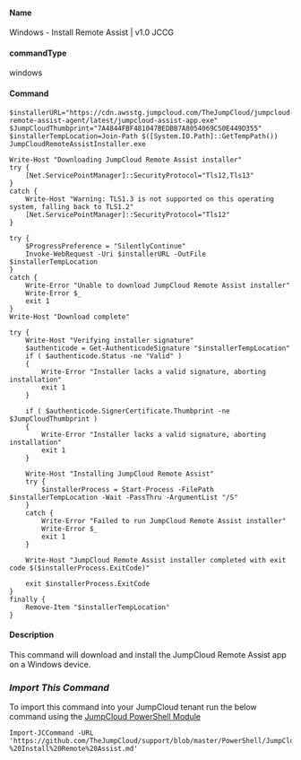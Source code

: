 #### Name

Windows - Install Remote Assist | v1.0 JCCG

#### commandType

windows

#### Command

```
$installerURL="https://cdn.awsstg.jumpcloud.com/TheJumpCloud/jumpcloud-remote-assist-agent/latest/jumpcloud-assist-app.exe"
$JumpCloudThumbprint="7A4844FBF481047BEDBB7A8054069C50E449D355"
$installerTempLocation=Join-Path $([System.IO.Path]::GetTempPath()) JumpCloudRemoteAssistInstaller.exe

Write-Host "Downloading JumpCloud Remote Assist installer"
try {
    [Net.ServicePointManager]::SecurityProtocol="Tls12,Tls13"
}
catch {
    Write-Host "Warning: TLS1.3 is not supported on this operating system, falling back to TLS1.2"
    [Net.ServicePointManager]::SecurityProtocol="Tls12"
}

try {
    $ProgressPreference = "SilentlyContinue"
    Invoke-WebRequest -Uri $installerURL -OutFile $installerTempLocation
}
catch {
    Write-Error "Unable to download JumpCloud Remote Assist installer"
    Write-Error $_
    exit 1
}
Write-Host "Download complete"

try {
    Write-Host "Verifying installer signature"
    $authenticode = Get-AuthenticodeSignature "$installerTempLocation"
    if ( $authenticode.Status -ne "Valid" )
    {
        Write-Error "Installer lacks a valid signature, aborting installation"
        exit 1
    }

    if ( $authenticode.SignerCertificate.Thumbprint -ne $JumpCloudThumbprint )
    {
        Write-Error "Installer lacks a valid signature, aborting installation"
        exit 1
    }

    Write-Host "Installing JumpCloud Remote Assist"
    try {
        $installerProcess = Start-Process -FilePath $installerTempLocation -Wait -PassThru -ArgumentList "/S"
    }
    catch {
        Write-Error "Failed to run JumpCloud Remote Assist installer"
        Write-Error $_
        exit 1
    }

    Write-Host "JumpCloud Remote Assist installer completed with exit code $($installerProcess.ExitCode)"

    exit $installerProcess.ExitCode
}
finally {
    Remove-Item "$installerTempLocation"
}
```

#### Description

This command will download and install the JumpCloud Remote Assist app on a Windows device.

### *Import This Command*

To import this command into your JumpCloud tenant run the below command using the [JumpCloud PowerShell Module](https://github.com/TheJumpCloud/support/wiki/Installing-the-JumpCloud-PowerShell-Module)

```
Import-JCCommand -URL 'https://github.com/TheJumpCloud/support/blob/master/PowerShell/JumpCloud%20Commands%20Gallery/Windows%20Commands/Windows%20-%20Install%20Remote%20Assist.md'
```
